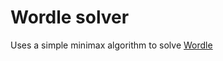 # Wordle solver

Uses a simple minimax algorithm to solve [Wordle](https://www.powerlanguage.co.uk/wordle/)